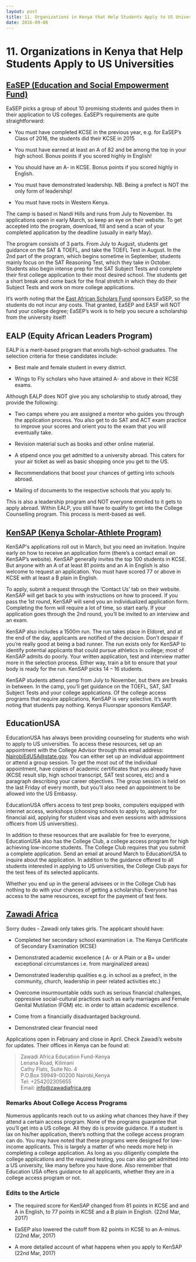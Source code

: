 ```yaml
---
layout: post 
title: 11. Organizations in Kenya that Help Students Apply to US Universities
date: 2016-09-08
---
```


# 11. Organizations in Kenya that Help Students Apply to US Universities

## [EaSEP (Education and Social Empowerment Fund)](http://www.easep.org/)

EaSEP picks a group of about 10 promising students and guides them in their application to US colleges. EaSEP’s requirements are quite straightforward:

* You must have completed KCSE in the previous year, e.g. for EaSEP’s Class of 2016, the students did their KCSE in 2015

* You must have earned at least an A of 82 and be among the top in your high school. Bonus points if you scored highly in English!

* You should have an A- in KCSE. Bonus points if you scored highly in English.

* You must have demonstrated leadership. NB. Being a prefect is NOT the only form of leadership!

* You must have roots in Western Kenya.

The camp is based in Nandi Hills and runs from July to November. Its applications open in early March, so keep an eye on their website. To get accepted into the program, download, fill and send a scan of your completed application by the deadline (usually in early May). 

The program consists of 3 parts. From July to August, students get guidance on the SAT & TOEFL, and take the TOEFL Test in August. In the 2nd part of the program, which begins sometime in September, students mainly focus on the SAT Reasoning Test, which they take in October. Students also begin intense prep for the SAT Subject Tests and complete their first college application to their most desired school. The students get a short break and come back for the final stretch in which they do their Subject Tests and work on more college applications.

It’s worth noting that the [East African Scholars Fund](http://www.eastafricanscholarsfund.org/) sponsors EaSEP, so the students do not incur any costs. That granted, EaSEP and EASF will NOT fund your college degree; EaSEP’s work is to help you secure a scholarship from the university itself!

## EALP (Equity African Leaders Program)

EALP is a merit-based program that enrolls high-school graduates. The selection criteria for these candidates include:

* Best male and female student in every district.

* Wings to Fly scholars who have attained A- and above in their KCSE exams.

Although EALP does NOT give you any scholarship to study abroad, they provide the following:

* Two camps where you are assigned a mentor who guides you through the application process. You also get to do SAT and ACT exam practice to improve your scores and orient you to the exam that you will eventually take.

* Revision material such as books and other online material.

* A stipend once you get admitted to a university abroad. This caters for your air ticket as well as basic shopping once you get to the US.

* Recommendations that boost your chances of getting into schools abroad.

* Mailing of documents to the respective schools that you apply to.

This is also a leadership program and NOT everyone enrolled to it gets to apply abroad. Within EALP, you still have to qualify to get into the College Counselling program. This process is merit-based as well.

## [KenSAP (Kenya Scholar-Athlete Program)](http://kensap.org/)

KenSAP's applications roll out in March, but you need an invitation. Inquire early on how to receive an application form (there’s a contact email on KenSAP’s website). KenSAP generally invites the top 100 students in KCSE. But anyone with an A of at least 81 points and an A in English is also welcome to request an application. You must have scored 77 or above in KCSE with at least a B plain in English.

To apply, submit a request through the ‘Contact Us’ tab on their website. KenSAP will get back to you with instructions on how to proceed. If you pass the 1st round, KenSAP will send you an individualized application form. Completing the form will require a lot of time, so start early. If your application goes through the 2nd round, you’ll be invited to an interview and an exam.

KenSAP also includes a 1500m run. The run takes place in Eldoret, and at the end of the day, applicants are notified of the decision. Don’t despair if you’re really good at being a bad runner. The run exists only for KenSAP to identify potential applicants that could pursue athletics in college; most of KenSAP admits do poorly. Your written application, test and interview matter more in the selection process. Either way, train a bit to ensure that your body is ready for the run. KenSAP picks 14 – 16 students.

KenSAP students attend camp from July to November, but there are breaks in between. In the camp, you’ll get guidance on the TOEFL, SAT, SAT Subject Tests and your college applications. Of the college access programs that require applications, KenSAP is very selective. It’s worth noting that students pay nothing. Kenya Fluorspar sponsors KenSAP.

## EducationUSA

EducationUSA has always been providing counseling for students who wish to apply to US universities. To access these resources, set up an appointment with the College Advisor through this email address: NairobiEdUSA@state.gov. You can either set up an individual appointment or attend a group session. To get the most out of the individual appointment, have copies of academic certificates that you already have (KCSE result slip, high school transcript, SAT test scores, etc) and a paragraph describing your career objectives. The group session is held on the last Friday of every month, but you’ll also need an appointment to be allowed into the US Embassy.

EducationUSA offers access to test prep books, computers equipped with internet access, workshops (choosing schools to apply to, applying for financial aid, applying for student visas and even sessions with admissions officers from US universities).

In addition to these resources that are available for free to everyone, EducationUSA also has the College Club, a college access program for high achieving low-income students. The College Club requires that you submit a complete application. Send an email at around March to EducationUSA to inquire about the application. In addition to the guidance offered to all students interested in applying to US universities, the College Club pays for the test fees of its selected applicants.

Whether you end up in the general advisees or in the College Club has nothing to do with your chances of getting a scholarship. Everyone has access to the same resources, except for the payment of test fees.

## [Zawadi Africa](http://www.zawadiafrica.org/)

Sorry dudes - Zawadi only takes girls. The applicant should have:

* Completed her secondary school examination i.e. The Kenya Certificate of Secondary Examination (KCSE)

* Demonstrated academic excellence ( A- or A Plain or a B+ under exceptional circumstances i.e. from marginalized areas)

* Demonstrated leadership qualities e.g. in school as a prefect, in the community, church, leadership in peer related activities etc.)

* Overcome insurmountable odds such as serious financial challenges, oppressive social-cultural practices such as early marriages and Female Genital Mutilation (FGM) etc. in order to attain academic excellence.

* Come from a financially disadvantaged background.

* Demonstrated clear financial need

Applications open in February and close in April. Check Zawadi’s website for updates. Their offices in Kenya can be found at:

>Zawadi Africa Education Fund-Kenya 
<br>Lenana Road, Kilimani
<br>Cathy Flats, Suite No. 4
<br>P.O.Box 59949-00200 Nairobi,Kenya
<br>Tel: +254202305655
<br>Email: info@zawadiafrica.org

### Remarks About College Access Programs

Numerous applicants reach out to us asking what chances they have if they attend a certain access program. None of the programs guarantee that you’ll get into a US college. All they do is provide guidance. If a student is lax on his/her application, there’s nothing that the college access program can do.
You may have noted that these programs were designed for low-income applicants. This is largely a matter of who needs more help in completing a college application. As long as you diligently complete the college applications and the required testing, you can also get admitted into a US university, like many before you have done. Also remember that Education USA offers guidance to all applicants, whether they are in a college access program or not.

### Edits to the Article

* The required score for KenSAP changed from 81 points in KCSE and and A in English, to 77 points in KCSE and a B plain in English. (22nd Mar, 2017)

* EaSEP also lowered the cutoff from 82 points in KCSE to an A-minus. (22nd Mar, 2017)

* A more detailed account of what happens when you apply to KenSAP (22nd Mar, 2017)
